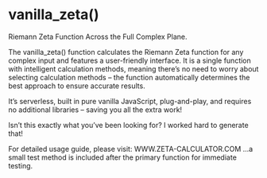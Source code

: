# vanilla_zeta()
Riemann Zeta Function Across the Full Complex Plane.

The vanilla_zeta() function calculates the Riemann Zeta function for any complex input and features a user-friendly interface.
It is a single function with intelligent calculation methods, meaning there’s no need to worry about selecting calculation methods – the function automatically determines the best approach to ensure accurate results.

It’s serverless, built in pure vanilla JavaScript, plug-and-play, and requires no additional libraries – saving you all the extra work!

Isn’t this exactly what you’ve been looking for? I worked hard to generate that!

For detailed usage guide, please visit: WWW.ZETA-CALCULATOR.COM ...a small test method is included after the primary function for immediate testing.

